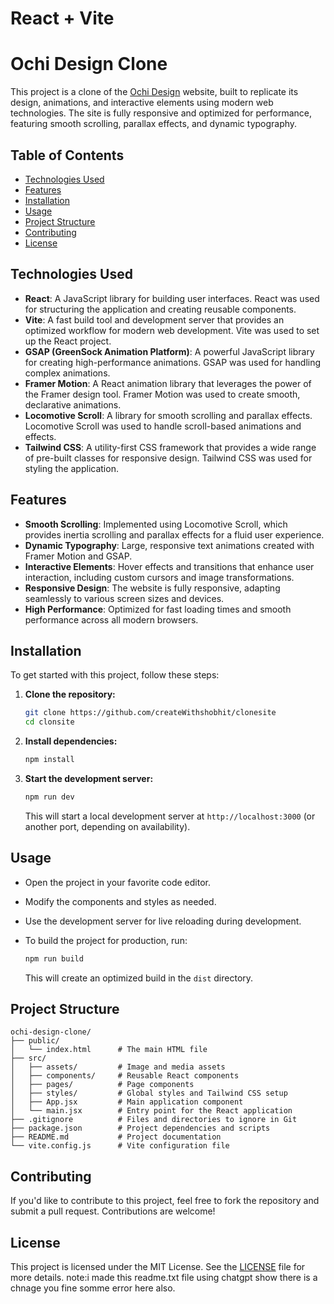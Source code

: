 # React + Vite


# Ochi Design Clone

This project is a clone of the [Ochi Design](https://ochi.design/) website, built to replicate its design, animations, and interactive elements using modern web technologies. The site is fully responsive and optimized for performance, featuring smooth scrolling, parallax effects, and dynamic typography.

## Table of Contents

- [Technologies Used](#technologies-used)
- [Features](#features)
- [Installation](#installation)
- [Usage](#usage)
- [Project Structure](#project-structure)
- [Contributing](#contributing)
- [License](#license)

## Technologies Used

- **React**: A JavaScript library for building user interfaces. React was used for structuring the application and creating reusable components.
- **Vite**: A fast build tool and development server that provides an optimized workflow for modern web development. Vite was used to set up the React project.
- **GSAP (GreenSock Animation Platform)**: A powerful JavaScript library for creating high-performance animations. GSAP was used for handling complex animations.
- **Framer Motion**: A React animation library that leverages the power of the Framer design tool. Framer Motion was used to create smooth, declarative animations.
- **Locomotive Scroll**: A library for smooth scrolling and parallax effects. Locomotive Scroll was used to handle scroll-based animations and effects.
- **Tailwind CSS**: A utility-first CSS framework that provides a wide range of pre-built classes for responsive design. Tailwind CSS was used for styling the application.

## Features

- **Smooth Scrolling**: Implemented using Locomotive Scroll, which provides inertia scrolling and parallax effects for a fluid user experience.
- **Dynamic Typography**: Large, responsive text animations created with Framer Motion and GSAP.
- **Interactive Elements**: Hover effects and transitions that enhance user interaction, including custom cursors and image transformations.
- **Responsive Design**: The website is fully responsive, adapting seamlessly to various screen sizes and devices.
- **High Performance**: Optimized for fast loading times and smooth performance across all modern browsers.

## Installation

To get started with this project, follow these steps:

1. **Clone the repository:**

   ```bash
   git clone https://github.com/createWithshobhit/clonesite
   cd clonsite
   ```

2. **Install dependencies:**

   ```bash
   npm install
   ```

3. **Start the development server:**

   ```bash
   npm run dev
   ```

   This will start a local development server at `http://localhost:3000` (or another port, depending on availability).

## Usage

- Open the project in your favorite code editor.
- Modify the components and styles as needed.
- Use the development server for live reloading during development.
- To build the project for production, run:

  ```bash
  npm run build
  ```

  This will create an optimized build in the `dist` directory.

## Project Structure

```plaintext
ochi-design-clone/
├── public/
│   └── index.html      # The main HTML file
├── src/
│   ├── assets/         # Image and media assets
│   ├── components/     # Reusable React components
│   ├── pages/          # Page components
│   ├── styles/         # Global styles and Tailwind CSS setup
│   ├── App.jsx         # Main application component
│   └── main.jsx        # Entry point for the React application
├── .gitignore          # Files and directories to ignore in Git
├── package.json        # Project dependencies and scripts
├── README.md           # Project documentation
└── vite.config.js      # Vite configuration file
```

## Contributing

If you'd like to contribute to this project, feel free to fork the repository and submit a pull request. Contributions are welcome!

## License

This project is licensed under the MIT License. See the [LICENSE](LICENSE) file for more details.
note:i made this readme.txt file using chatgpt show there is a chnage you fine somme error here also.